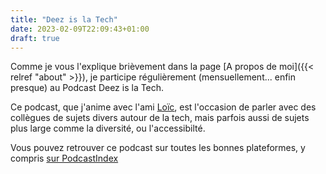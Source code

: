 ```yaml
---
title: "Deez is la Tech"
date: 2023-02-09T22:09:43+01:00
draft: true
---
```


Comme je vous l'explique brièvement dans la page [A propos de moi]({{< relref "about" >}}), je participe régulièrement (mensuellement... enfin presque) au Podcast Deez is la Tech.

Ce podcast, que j'anime avec l'ami [Loïc](https://mamot.fr/@ztec), est l'occasion de parler avec des collègues de sujets divers autour de la tech, mais parfois aussi de sujets plus large comme la diversité, ou l'accessibilté.

Vous pouvez retrouver ce podcast sur toutes les bonnes plateformes, y compris [sur PodcastIndex](https://podcastindex.org/podcast/5729644)